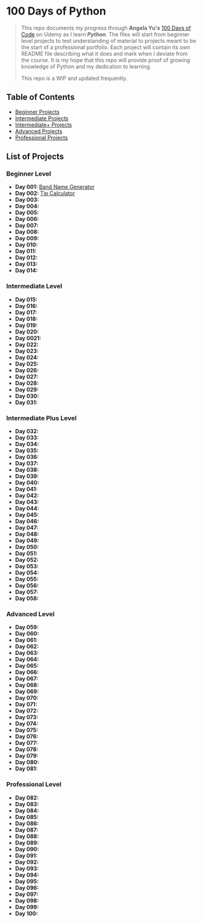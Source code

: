 # 100 Days of Python
> This repo documents my progress through **Angela Yu's** [100 Days of Code](https://www.udemy.com/course/100-days-of-code/) on Udemy as I learn ***Python***. The files will start from beginner level projects to test understanding of material to projects meant to be the start of a professional portfolio. Each project will contain its own README file describing what it does and mark when I deviate from the course. It is my hope that this repo will provide proof of growing knowledge of Python and my dedication to learning.
>
> This repo is a WIP and updated frequently. 

## Table of Contents
* [Beginner Projects](#beginner-level)
* [Intermediate Projects](#intermediate-level)
* [Intermediate+ Projects](#intermediate-plus-level)
* [Advanced Projects](#advanced-level)
* [Professional Projects](#professional-level)

## List of Projects
### Beginner Level
* **Day 001:** [Band Name Generator](https://github.com/Vargsdottir/100-Days-of-Python/tree/main/Day%20001)
* **Day 002:** [Tip Calculator](https://github.com/Vargsdottir/100-Days-of-Python/tree/main/Day%20002)
* **Day 003:**
* **Day 004:**
* **Day 005:**
* **Day 006:**
* **Day 007:**
* **Day 008:**
* **Day 009:**
* **Day 010:**
* **Day 011:**
* **Day 012:**
* **Day 013:**
* **Day 014:**
### Intermediate Level
* **Day 015:**
* **Day 016:**
* **Day 017:**
* **Day 018:**
* **Day 019:**
* **Day 020:**
* **Day 0021:**
* **Day 022:**
* **Day 023:**
* **Day 024:**
* **Day 025:**
* **Day 026:**
* **Day 027:**
* **Day 028:**
* **Day 029:**
* **Day 030:**
* **Day 031:**
### Intermediate Plus Level
* **Day 032:**
* **Day 033:**
* **Day 034:**
* **Day 035:**
* **Day 036:**
* **Day 037:**
* **Day 038:**
* **Day 039:**
* **Day 040:**
* **Day 041:**
* **Day 042:**
* **Day 043:**
* **Day 044:**
* **Day 045:**
* **Day 046:**
* **Day 047:**
* **Day 048:**
* **Day 049:**
* **Day 050:**
* **Day 051:**
* **Day 052:**
* **Day 053:**
* **Day 054:**
* **Day 055:**
* **Day 056:**
* **Day 057:**
* **Day 058:**
### Advanced Level
* **Day 059:**
* **Day 060:**
* **Day 061:**
* **Day 062:**
* **Day 063:**
* **Day 064:**
* **Day 065:**
* **Day 066:**
* **Day 067:**
* **Day 068:**
* **Day 069:**
* **Day 070:**
* **Day 071:**
* **Day 072:**
* **Day 073:**
* **Day 074:**
* **Day 075:**
* **Day 076:**
* **Day 077:**
* **Day 078:**
* **Day 079:**
* **Day 080:**
* **Day 081:**
### Professional Level
* **Day 082:**
* **Day 083:**
* **Day 084:**
* **Day 085:**
* **Day 086:**
* **Day 087:**
* **Day 088:**
* **Day 089:**
* **Day 090:**
* **Day 091:**
* **Day 092:**
* **Day 093:**
* **Day 094:**
* **Day 095:**
* **Day 096:**
* **Day 097:**
* **Day 098:**
* **Day 099:**
* **Day 100:**
